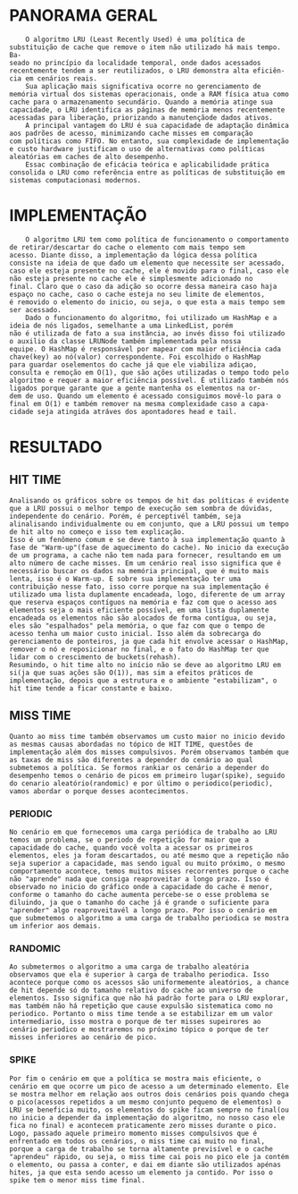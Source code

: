 # PANORAMA GERAL

        O algoritmo LRU (Least Recently Used) é uma política de substituição de cache que remove o item não utilizado há mais tempo. Ba-
    seado no princípio da localidade temporal, onde dados acessados recentemente tendem a ser reutilizados, o LRU demonstra alta eficiên-
    cia em cenários reais.
        Sua aplicação mais significativa ocorre no gerenciamento de memória virtual dos sistemas operacionais, onde a RAM física atua como
    cache para o armazenamento secundário. Quando a memória atinge sua capacidade, o LRU identifica as páginas de memória menos recentemente
    acessadas para liberação, priorizando a manutençãode dados ativos.
        A principal vantagem do LRU é sua capacidade de adaptação dinâmica aos padrões de acesso, minimizando cache misses em comparação
    com políticas como FIFO. No entanto, sua complexidade de implementação e custo hardware justificam o uso de alternativas como políticas
    aleatórias em caches de alto desempenho.
        Essac combinação de eficácia teórica e aplicabilidade prática consolida o LRU como referência entre as políticas de substituição em
    sistemas computacionasi modernos.

# IMPLEMENTAÇÃO

        O algoritmo LRU tem como política de funcionamento o comportamento de retirar/descartar do cache o elemento com mais tempo sem
    acesso. Diante disso, a implementação da lógica dessa política consiste na ideia de que dado um elemento que necessite ser acessado,
    caso ele esteja presente no cache, ele é movido para o final, caso ele não esteja presente no cache ele é simplesmente adicionado no
    final. Claro que o caso da adição so ocorre dessa maneira caso haja espaço no cache, caso o cache esteja no seu limite de elementos,
    é removido o elemento do inicio, ou seja, o que esta a mais tempo sem ser acessado.
        Dado o funcionamento do algoritmo, foi utilizado um HashMap e a ideia de nós ligados, semelhante a uma LinkedList, porém
    não é utilizada de fato a sua instância, ao invés disso foi utilizado o auxilio da classe LRUNode também implementada pela nossa
    equipe. O HashMap é responsável por mapear com maior eficiência cada chave(key) ao nó(valor) correspondente. Foi escolhido o HashMap
    para guardar oselementos do cache já que ele viabiliza adiçao, consulta e remoção em O(1), que são ações utilizadas o tempo todo pelo
    algoritmo e requer a maior eficiência possível. É utilizado também nós ligados porque garante que a gente mantenha os elementos na or-
    dem de uso. Quando um elemento é acessado consiguimos movê-lo para o final em O(1) e também remover na mesma complexidade caso a capa-
    cidade seja atingida atráves dos apontadores head e tail.

# RESULTADO

## HIT TIME

    Analisando os gráficos sobre os tempos de hit das políticas é evidente que a LRU possui o melhor tempo de execução sem sombra de dúvidas, independente do cenário. Porém, é perceptivél também, seja alinalisando individualmente ou em conjunto, que a LRU possui um tempo de hit alto no começo e isso tem explicação.
    Isso é um fenômeno comum e se deve tanto à sua implementação quanto à fase de "Warm-up"(fase de aquecimento do cache). No inicio da execução de um programa, a cache não tem nada para fornecer, resultando em um alto número de cache misses. Em um cenário real isso significa que é necessário buscar os dados na memória principal, que é muito mais lenta, isso é o Warm-up. E sobre sua implementação ter uma contribuição nesse fato, isso corre porque na sua implementação é utilizado uma lista duplamente encadeada, logo, diferente de um array que reserva espaços contíguos na memória e faz com que o acesso aos elementos seja o mais eficiente possível, em uma lista duplamente encadeada os elementos não são alocados de forma contígua, ou seja, eles são "espalhados" pela memória, o que faz com que o tempo de acesso tenha um maior custo inicial. Isso além da sobrecarga do gerenciamento de ponteiros, ja que cada hit envolve acessar o HashMap, remover o nó e reposicionar no final, e o fato do HashMap ter que lidar com o crescimento de buckets(rehash).
    Resumindo, o hit time alto no início não se deve ao algoritmo LRU em si(ja que suas ações são O(1)), mas sim a efeitos práticos de implementação, depois que a estrutura e o ambiente "estabilizam", o hit time tende a ficar constante e baixo.

## MISS TIME

    Quanto ao miss time também observamos um custo maior no inicio devido as mesmas causas abordadas no tópico de HIT TIME, questões de implementação além dos misses compulsivos. Porém observamos também que as taxas de miss são diferentes a depender do cenário ao qual submetemos a política. Se formos rankiar os cenário a depender do desempenho temos o cenário de picos em primeiro lugar(spike), seguido do cenario aleatório(randomic) e por último o periodico(periodic), vamos abordar o porque desses acontecimentos.

### PERIODIC

    No cenário em que fornecemos uma carga periódica de trabalho ao LRU temos um problema, se o periodo de repetição for maior que a capacidade do cache, quando você volta a acessar os primeiros elementos, eles ja foram descartados, ou até mesmo que a repetição não seja superior a capacidade, mas sendo igual ou muito próximo, o mesmo comportamento acontece, temos muitos misses recorrentes porque o cache não "aprende" nada que consiga reaproveitar a longo prazo. Isso é observado no inicio do gráfico onde a capacidade do cache é menor, conforme o tamanho do cache aumenta percebe-se o esse problema se diluindo, ja que o tamanho do cache já é grande o suficiente para "aprender" algo reaproveitavél a longo prazo. Por isso o cenário em que submetemos o algoritmo a uma carga de trabalho periodica se mostra um inferior aos demais.

### RANDOMIC

    Ao submetermos o algoritmo a uma carga de trabalho aleatória observamos que ela é superior à carga de trabalho periodica. Isso acontece porque como os acessos são uniformemente aleatórios, a chance de hit depende só do tamanho relativo do cache ao universo de elementos. Isso significa que não há padrão forte para o LRU explorar, mas também não há repetição que cause expulsão sistematica como no periodico. Portanto o miss time tende a se estabilizar em um valor intermediario, isso mostra o porque de ter misses supeirores ao cenário periodico e mostraremos no próximo tópico o porque de ter misses inferiores ao cenário de pico.

### SPIKE

    Por fim o cenário em que a política se mostra mais eficiente, o cenário em que ocorre um pico de acesso a um determinado elemento. Ele se mostra melhor em relação aos outros dois cenários pois quando chega o pico(acessos repetidos a um mesmo conjunto pequeno de elementos) o LRU se beneficia muito, os elementos do spike ficam sempre no final(ou no inicio a depender da implementação do algoritmo, no nosso caso ele fica no final) e acontecem praticamente zero misses durante o pico. Logo, passado aquele primeiro momento misses compulsivos que é enfrentado em todos os cenários, o miss time cai muito no final, porque a carga de trabalho se torna altamente previsível e o cache "aprendeu" rápido, ou seja, o miss time cai pois no pico ele ja contém o elemento, ou passa a conter, e dai em diante são utilizados apénas hites, ja que esta sendo acesso um elemento ja contido. Por isso o spike tem o menor miss time final.
